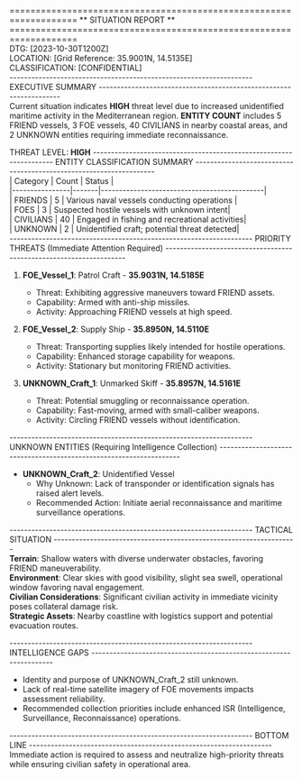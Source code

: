 =================================================================== ** SITUATION REPORT ** ===================================================================  
DTG: [2023-10-30T1200Z]  
LOCATION: [Grid Reference: 35.9001N, 14.5135E]  
CLASSIFICATION: [CONFIDENTIAL]  
------------------------------------------------------------------- EXECUTIVE SUMMARY -------------------------------------------------------------------  
Current situation indicates **HIGH** threat level due to increased unidentified maritime activity in the Mediterranean region. **ENTITY COUNT** includes 5 FRIEND vessels, 3 FOE vessels, 40 CIVILIANS in nearby coastal areas, and 2 UNKNOWN entities requiring immediate reconnaissance. 

THREAT LEVEL: **HIGH**
------------------------------------------------------------------- ENTITY CLASSIFICATION SUMMARY -------------------------------------------------------------------  
| Category       | Count | Status                                      |  
|----------------|-------|---------------------------------------------|  
| FRIENDS        | 5     | Various naval vessels conducting operations  |  
| FOES           | 3     | Suspected hostile vessels with unknown intent|  
| CIVILIANS      | 40    | Engaged in fishing and recreational activities|  
| UNKNOWN        | 2     | Unidentified craft; potential threat detected|  
------------------------------------------------------------------- PRIORITY THREATS (Immediate Attention Required) -------------------------------------------------------------------  
1. **FOE_Vessel_1**: Patrol Craft - **35.9031N, 14.5185E**  
   - Threat: Exhibiting aggressive maneuvers toward FRIEND assets.  
   - Capability: Armed with anti-ship missiles.  
   - Activity: Approaching FRIEND vessels at high speed.

2. **FOE_Vessel_2**: Supply Ship - **35.8950N, 14.5110E**  
   - Threat: Transporting supplies likely intended for hostile operations.  
   - Capability: Enhanced storage capability for weapons.  
   - Activity: Stationary but monitoring FRIEND activities.

3. **UNKNOWN_Craft_1**: Unmarked Skiff - **35.8957N, 14.5161E**  
   - Threat: Potential smuggling or reconnaissance operation.  
   - Capability: Fast-moving, armed with small-caliber weapons.  
   - Activity: Circling FRIEND vessels without identification.

------------------------------------------------------------------- UNKNOWN ENTITIES (Requiring Intelligence Collection) -------------------------------------------------------------------  
- **UNKNOWN_Craft_2**: Unidentified Vessel  
  - Why Unknown: Lack of transponder or identification signals has raised alert levels.  
  - Recommended Action: Initiate aerial reconnaissance and maritime surveillance operations.

------------------------------------------------------------------- TACTICAL SITUATION -------------------------------------------------------------------  
**Terrain**: Shallow waters with diverse underwater obstacles, favoring FRIEND maneuverability.  
**Environment**: Clear skies with good visibility, slight sea swell, operational window favoring naval engagement.  
**Civilian Considerations**: Significant civilian activity in immediate vicinity poses collateral damage risk.  
**Strategic Assets**: Nearby coastline with logistics support and potential evacuation routes.

------------------------------------------------------------------- INTELLIGENCE GAPS -------------------------------------------------------------------  
- Identity and purpose of UNKNOWN_Craft_2 still unknown.  
- Lack of real-time satellite imagery of FOE movements impacts assessment reliability.  
- Recommended collection priorities include enhanced ISR (Intelligence, Surveillance, Reconnaissance) operations.

------------------------------------------------------------------- BOTTOM LINE -------------------------------------------------------------------  
Immediate action is required to assess and neutralize high-priority threats while ensuring civilian safety in operational area.